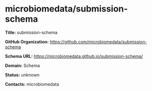 # microbiomedata/submission-schema

**Title:** submission-schema



**GitHub Organization:** https://github.com/microbiomedata/submission-schema

**Schema URL:** https://microbiomedata.github.io/submission-schema/



**Domain:** Schema

**Status:** unknown



**Contacts:** microbiomedata
